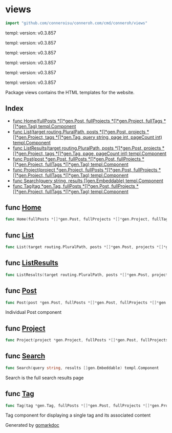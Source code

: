 <!-- gomarkdoc:embed:start -->

<!-- Code generated by gomarkdoc. DO NOT EDIT -->

# views

```go
import "github.com/conneroisu/conneroh.com/cmd/conneroh/views"
```

templ: version: v0.3.857

templ: version: v0.3.857

templ: version: v0.3.857

templ: version: v0.3.857

templ: version: v0.3.857

templ: version: v0.3.857

Package views contains the HTML templates for the website.

## Index

- [func Home\(fullPosts \*\[\]\*gen.Post, fullProjects \*\[\]\*gen.Project, fullTags \*\[\]\*gen.Tag\) templ.Component](<#Home>)
- [func List\(target routing.PluralPath, posts \*\[\]\*gen.Post, projects \*\[\]\*gen.Project, tags \*\[\]\*gen.Tag, query string, page int, pageCount int\) templ.Component](<#List>)
- [func ListResults\(target routing.PluralPath, posts \*\[\]\*gen.Post, projects \*\[\]\*gen.Project, tags \*\[\]\*gen.Tag, page, pageCount int\) templ.Component](<#ListResults>)
- [func Post\(post \*gen.Post, fullPosts \*\[\]\*gen.Post, fullProjects \*\[\]\*gen.Project, fullTags \*\[\]\*gen.Tag\) templ.Component](<#Post>)
- [func Project\(project \*gen.Project, fullPosts \*\[\]\*gen.Post, fullProjects \*\[\]\*gen.Project, fullTags \*\[\]\*gen.Tag\) templ.Component](<#Project>)
- [func Search\(query string, results \[\]gen.Embeddable\) templ.Component](<#Search>)
- [func Tag\(tag \*gen.Tag, fullPosts \*\[\]\*gen.Post, fullProjects \*\[\]\*gen.Project, fullTags \*\[\]\*gen.Tag\) templ.Component](<#Tag>)


<a name="Home"></a>
## func [Home](<https://github.com/conneroisu/conneroh.com/blob/main/cmd/conneroh/views/home_templ.go#L18-L22>)

```go
func Home(fullPosts *[]*gen.Post, fullProjects *[]*gen.Project, fullTags *[]*gen.Tag) templ.Component
```



<a name="List"></a>
## func [List](<https://github.com/conneroisu/conneroh.com/blob/main/cmd/conneroh/views/list_templ.go#L25-L33>)

```go
func List(target routing.PluralPath, posts *[]*gen.Post, projects *[]*gen.Project, tags *[]*gen.Tag, query string, page int, pageCount int) templ.Component
```



<a name="ListResults"></a>
## func [ListResults](<https://github.com/conneroisu/conneroh.com/blob/main/cmd/conneroh/views/list_templ.go#L427-L433>)

```go
func ListResults(target routing.PluralPath, posts *[]*gen.Post, projects *[]*gen.Project, tags *[]*gen.Tag, page, pageCount int) templ.Component
```



<a name="Post"></a>
## func [Post](<https://github.com/conneroisu/conneroh.com/blob/main/cmd/conneroh/views/posts_templ.go#L19-L24>)

```go
func Post(post *gen.Post, fullPosts *[]*gen.Post, fullProjects *[]*gen.Project, fullTags *[]*gen.Tag) templ.Component
```

Individual Post component

<a name="Project"></a>
## func [Project](<https://github.com/conneroisu/conneroh.com/blob/main/cmd/conneroh/views/projects_templ.go#L17-L22>)

```go
func Project(project *gen.Project, fullPosts *[]*gen.Post, fullProjects *[]*gen.Project, fullTags *[]*gen.Tag) templ.Component
```



<a name="Search"></a>
## func [Search](<https://github.com/conneroisu/conneroh.com/blob/main/cmd/conneroh/views/search_templ.go#L18>)

```go
func Search(query string, results []gen.Embeddable) templ.Component
```

Search is the full search results page

<a name="Tag"></a>
## func [Tag](<https://github.com/conneroisu/conneroh.com/blob/main/cmd/conneroh/views/tags_templ.go#L20-L25>)

```go
func Tag(tag *gen.Tag, fullPosts *[]*gen.Post, fullProjects *[]*gen.Project, fullTags *[]*gen.Tag) templ.Component
```

Tag component for displaying a single tag and its associated content

Generated by [gomarkdoc](<https://github.com/princjef/gomarkdoc>)


<!-- gomarkdoc:embed:end -->
